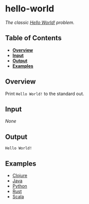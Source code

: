 # hello-world

*The classic [Hello World!](http://rosettacode.org/wiki/Hello_world/Text) problem.*

## Table of Contents
* **[Overview](#overview)**
* **[Input](#input)**
* **[Output](#output)**
* **[Examples](#examples)**

## Overview
Print `Hello World!` to the standard out.

## Input
_None_

## Output
`Hello World!`

## Examples
- [Clojure](clojure/)
- [Java](java/)
- [Python](python/)
- [Rust](rust/)
- [Scala](scala/)
